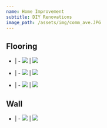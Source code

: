 ```yaml
---
name: Home Improvement
subtitle: DIY Renovations
image_path: /assets/img/comm_ave.JPG
---
```

## Flooring
<span
  style="color: black;"> </span>
- | -
![](\assets\img\home\zfbr_rotted.JPG) | ![](\assets\img\home\zfbr_done.JPG)



- | -
  ![](\assets\img\home\zf_before.JPG) | ![](\assets\img\home\zf_plywood.JPG)


- | -
  ![](\assets\img\home\zf_layers.JPG) | ![](\assets\img\home\zf_done.JPG)


## Wall
<span
  style="color: black;"> </span>

  - | -
![](\assets\img\home\wall_before.JPG) | ![](\assets\img\home\wall_done.JPG)


<span
  style="color: black;"></span>
